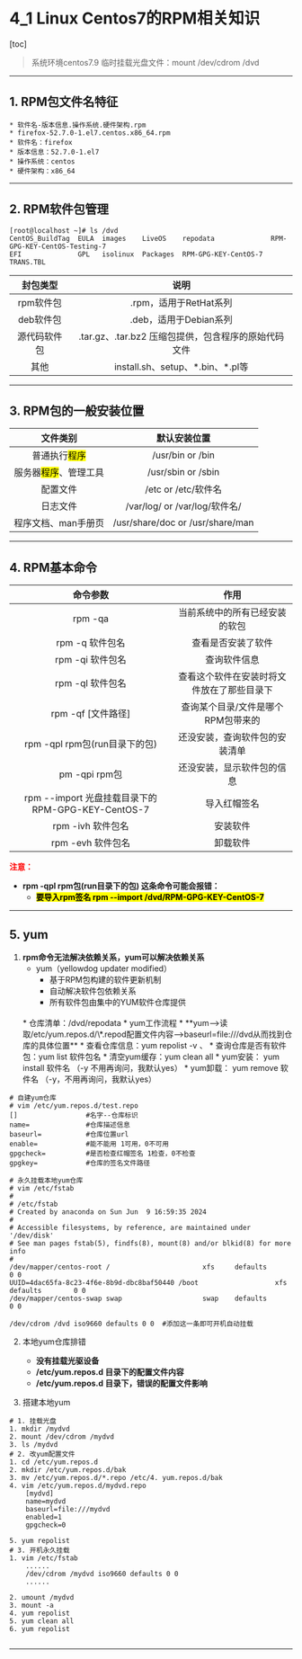 # 4_1 Linux Centos7的RPM相关知识

[toc]

>系统环境centos7.9
>临时挂载光盘文件：mount  /dev/cdrom /dvd

---

## 1. RPM包文件名特征
```
* 软件名-版本信息.操作系统.硬件架构.rpm
* firefox-52.7.0-1.el7.centos.x86_64.rpm
* 软件名：firefox
* 版本信息：52.7.0-1.el7
* 操作系统：centos
* 硬件架构：x86_64
```
---

## 2. RPM软件包管理

```
[root@localhost ~]# ls /dvd
CentOS_BuildTag  EULA  images    LiveOS    repodata              RPM-GPG-KEY-CentOS-Testing-7
EFI              GPL   isolinux  Packages  RPM-GPG-KEY-CentOS-7  TRANS.TBL
```

|   封包类型   |                       说明                        |
| :---------: | :-----------------------------------------------: |
|  rpm软件包   |               .rpm，适用于RetHat系列               |
|  deb软件包   |               .deb，适用于Debian系列               |
| 源代码软件包 | .tar.gz、.tar.bz2 压缩包提供，包含程序的原始代码文件 |
|     其他     |         install.sh、setup、\*.bin、\*.pl等         |

---

## 3. RPM包的一般安装位置

|             文件类别             |             默认安装位置             |
| :------------------------------: | :--------------------------------: |
|     普通执行<mark>程序</mark>     |         /usr/bin  or  /bin         |
| 服务器<mark>程序</mark>、管理工具 |        /usr/sbin  or  /sbin        |
|             配置文件             |        /etc  or  /etc/软件名        |
|             日志文件             |   /var/log/  or  /var/log/软件名/   |
|        程序文档、man手册页        | /usr/share/doc  or  /usr/share/man |

---

## 4. RPM基本命令

|                     命令参数                      |                  作用                   |
| :----------------------------------------------: | :-------------------------------------: |
|                     rpm -qa                      |      当前系统中的所有已经安装的软包       |
|                  rpm -q 软件包名                  |            查看是否安装了软件            |
|                 rpm -qi 软件包名                  |               查询软件信息               |
|                 rpm -ql 软件包名                  | 查看这个软件在安装时将文件放在了那些目录下 |
|                rpm -qf [文件路径]                 |    查询某个目录/文件是哪个RPM包带来的     |
|           rpm -qpl rpm包(run目录下的包)           |      还没安装，查询软件包的安装清单       |
|                  pm -qpi rpm包                   |        还没安装，显示软件包的信息         |
| rpm --import 光盘挂载目录下的RPM-GPG-KEY-CentOS-7 |               导入红帽签名               |
|               rpm -ivh    软件包名                |                安装软件                 |
|                rpm -evh   软件包名                |                卸载软件                 |

**<font color=red>注意：</font>**
* **rpm -qpl rpm包(run目录下的包) 这条命令可能会报错：**
    * **<mark>要导入rpm签名 rpm --import /dvd/RPM-GPG-KEY-CentOS-7</mark>**

---    

## 5. yum

1. **rpm命令无法解决依赖关系，yum可以解决依赖关系**
    * yum（yellowdog updater modified）
      * 基于RPM包构建的软件更新机制
      * 自动解决软件包依赖关系
      * 所有软件包由集中的YUM软件仓库提供  
    </br>
    * 仓库清单：/dvd/repodata
    * yum工作流程
        *  **yum-->读取/etc/yum.repos.d/\*.repod配置文件内容-->baseurl=file:///dvd从而找到仓库的具体位置**
    * 查看仓库信息：yum repolist -v  、
    * 查询仓库是否有软件包：yum list 软件包名
    * 清空yum缓存：yum clean all
    * yum安装：      yum install 软件名 （-y 不用再询问，我默认yes）
    * yum卸载：      yum remove 软件名 （-y，不用再询问，我默认yes）
   
```shell
# 自建yum仓库
# vim /etc/yum.repos.d/test.repo
[]                 #名字--仓库标识
name=              #仓库描述信息
baseurl=           #仓库位置url
enable=            #能不能用 1可用，0不可用
gpgcheck=          #是否检查红帽签名 1检查，0不检查
gpgkey=            #仓库的签名文件路径

# 永久挂载本地yum仓库
# vim /etc/fstab
#
# /etc/fstab
# Created by anaconda on Sun Jun  9 16:59:35 2024
#
# Accessible filesystems, by reference, are maintained under '/dev/disk'
# See man pages fstab(5), findfs(8), mount(8) and/or blkid(8) for more info
#
/dev/mapper/centos-root /                       xfs     defaults        0 0
UUID=4dac65fa-8c23-4f6e-8b9d-dbc8baf50440 /boot                   xfs     defaults        0 0
/dev/mapper/centos-swap swap                    swap    defaults        0 0

/dev/cdrom /dvd iso9660 defaults 0 0  #添加这一条即可开机自动挂载
```
2. 本地yum仓库排错
    * **没有挂载光驱设备**
    * **/etc/yum.repos.d 目录下的配置文件内容**
    * **/etc/yum.repos.d 目录下，错误的配置文件影响**
   
3. 搭建本地yum

```shell
# 1. 挂载光盘
1. mkdir /mydvd
2. mount /dev/cdrom /mydvd
3. ls /mydvd
# 2. 改yum配置文件
1. cd /etc/yum.repos.d
2. mkdir /etc/yum.repos.d/bak
3. mv /etc/yum.repos.d/*.repo /etc/4. yum.repos.d/bak
4. vim /etc/yum.repos.d/mydvd.repo
    [mydvd]
    name=mydvd
    baseurl=file:///mydvd
    enabled=1
    gpgcheck=0 
    
5. yum repolist
# 3. 开机永久挂载
1. vim /etc/fstab
    ......
    /dev/cdrom /mydvd iso9660 defaults 0 0
    ......
    
2. umount /mydvd
3. mount -a 
4. yum repolist
5. yum clean all
6. yum repolist
    
```
---